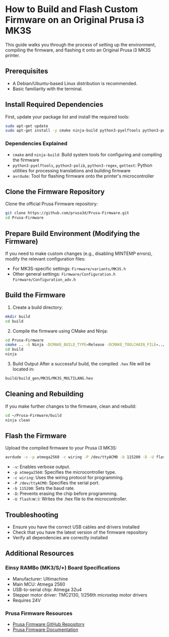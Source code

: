 # How to Build and Flash Custom Firmware on an Original Prusa i3 MK3S
This guide walks you through the process of setting up the environment, compiling the firmware, and flashing it onto an Original Prusa i3 MK3S printer.

## Prerequisites
- A Debian/Ubuntu-based Linux distribution is recommended.
- Basic familiarity with the terminal.

## Install Required Dependencies
First, update your package list and install the required tools:

```bash
sudo apt-get update
sudo apt-get install -y cmake ninja-build python3-pyelftools python3-polib python3-regex gettext avrdude
```

### Dependencies Explained
- `cmake` and `ninja-build`: Build system tools for configuring and compiling the firmware
- `python3-pyelftools`, `python3-polib`, `python3-regex`, `gettext`: Python utilities for processing translations and building firmware
- `avrdude`: Tool for flashing firmware onto the printer's microcontroller

## Clone the Firmware Repository
Clone the official Prusa Firmware repository:

```bash
git clone https://github.com/prusa3d/Prusa-Firmware.git
cd Prusa-Firmware
```

## Prepare Build Environment (Modifying the Firmware)
If you need to make custom changes (e.g., disabling MINTEMP errors), modify the relevant configuration files:

- For MK3S-specific settings:
`Firmware/variants/MK3S.h`
- Other general settings:
`Firmware/Configuration.h`
`Firmware/Configuration_adv.h`

## Build the Firmware
1. Create a build directory:
```bash
mkdir build
cd build
```
2. Compile the firmware using CMake and Ninja:
```bash
cd Prusa-Firmware
cmake .. -G Ninja -DCMAKE_BUILD_TYPE=Release -DCMAKE_TOOLCHAIN_FILE=../cmake/AvrGcc.cmake -DFW_VARIANTS=MK3S
cd build
ninja
```
3. Build Output
After a successful build, the compiled `.hex` file will be located in:
```bash
build/build_gen/MK3S/MK3S_MULTILANG.hex
```
## Cleaning and Rebuilding
If you make further changes to the firmware, clean and rebuild:

```bash
cd ~/Prusa-Firmware/build
ninja clean
```

## Flash the Firmware
Upload the compiled firmware to your Prusa i3 MK3S:

```bash
avrdude -v -p atmega2560 -c wiring -P /dev/ttyACM0 -b 115200 -D -U flash:w:/home/rami/Prusa-Firmware/build/build_gen/MK3S/MK3S_MULTILANG.hex:i
```

- `-v`: Enables verbose output.
- `-p atmega2560`: Specifies the microcontroller type.
- `-c wiring`: Uses the wiring protocol for programming.
- `-P /dev/ttyACM0`: Specifies the serial port.
- `-b 115200`: Sets the baud rate.
- `-D`: Prevents erasing the chip before programming.
- `-U flash`:w:<file>:i: Writes the .hex file to the microcontroller.

## Troubleshooting
- Ensure you have the correct USB cables and drivers installed
- Check that you have the latest version of the firmware repository
- Verify all dependencies are correctly installed

## Additional Resources
### Einsy RAMBo (MK3/S/+) Board Specifications
- Manufacturer: Ultimachine
- Main MCU: Atmega 2560
- USB-to-serial chip: Atmega 32u4
- Stepper motor driver: TMC2130, 1/256th microstep motor drivers
- Requires 24V
### Prusa Firmware Resources
- [Prusa Firmware GitHub Repository](https://github.com/prusa3d/Prusa-Firmware)
- [Prusa Firmware Documentation](https://github.com/prusa3d/Prusa-Firmware/blob/MK3/README.md)
